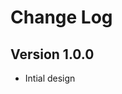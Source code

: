 
Change Log
===============================================================================

Version 1.0.0
----------------------------
 * Intial design
